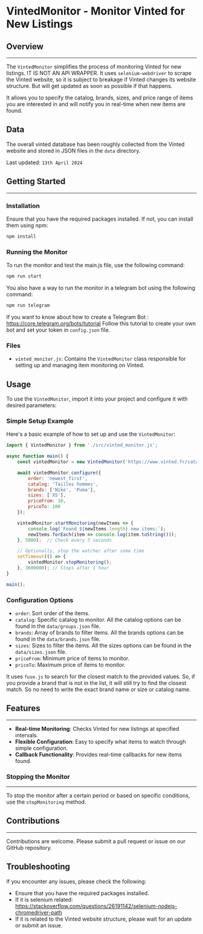 # VintedMonitor - Monitor Vinted for New Listings

## Overview
--------

The `VintedMonitor` simplifies the process of monitoring Vinted for new listings. IT IS NOT AN API WRAPPER. It uses `selenium-webdriver` to scrape the Vinted website, so it is subject to breakage if Vinted changes its website structure. But will get updated as soon as possible if that happens.

It allows you to specify the catalog, brands, sizes, and price range of items you are interested in and will notify you in real-time when new items are found.

## Data

The overall vinted database has been roughly collected from the Vinted website and stored in JSON files in the `data` directory. 

Last updated: `13th April 2024`

## Getting Started
---------------

### Installation

Ensure that you have the required packages installed. If not, you can install them using npm:

```bash
npm install
```

### Running the Monitor

To run the monitor and test the main.js file, use the following command:

```bash
npm run start
```

You also have a way to run the monitor in a telegram bot using the following command:

```bash
npm run telegram
```

If you want to know about how to create a Telegram Bot : https://core.telegram.org/bots/tutorial
Follow this tutorial to create your own bot and set your token in `config.json` file.

### Files

- `vinted_monitor.js`: Contains the `VintedMonitor` class responsible for setting up and managing item monitoring on Vinted.

Usage
-----

To use the `VintedMonitor`, import it into your project and configure it with desired parameters:

### Simple Setup Example

Here's a basic example of how to set up and use the `VintedMonitor`:

```javascript
import { VintedMonitor } from './src/vinted_monitor.js';

async function main() {
    const vintedMonitor = new VintedMonitor('https://www.vinted.fr/catalog');

    await vintedMonitor.configure({
        order: 'newest_first',
        catalog: 'Tailles hommes',
        brands: ['Nike', 'Puma'],
        sizes: ['XS'],
        priceFrom: 10,
        priceTo: 100
    });

    vintedMonitor.startMonitoring(newItems => {
        console.log(`Found ${newItems.length} new items:`);
        newItems.forEach(item => console.log(item.toString()));
    }, 5000);  // Check every 5 seconds

    // Optionally, stop the watcher after some time
    setTimeout(() => {
        vintedMonitor.stopMonitoring();
    }, 3600000); // Stops after 1 hour
}

main();
```

### Configuration Options

*   `order`: Sort order of the items.
*   `catalog`: Specific catalog to monitor.
All the catalog options can be found in the `data/groups.json` file.
*   `brands`: Array of brands to filter items.
All the brands options can be found in the `data/brands.json` file.
*   `sizes`: Sizes to filter the items.
All the sizes options can be found in the `data/sizes.json` file.
*   `priceFrom`: Minimum price of items to monitor.
*   `priceTo`: Maximum price of items to monitor.

It uses `fuse.js` to search for the closest match to the provided values. So, if you provide a brand that is not in the list, it will still try to find the closest match. So no need to write the exact brand name or size or catalog name.

## Features
--------

*   **Real-time Monitoring**: Checks Vinted for new listings at specified intervals.
*   **Flexible Configuration**: Easy to specify what items to watch through simple configuration.
*   **Callback Functionality**: Provides real-time callbacks for new items found.

### Stopping the Monitor
--------------------

To stop the monitor after a certain period or based on specific conditions, use the `stopMonitoring` method.

## Contributions
-------------

Contributions are welcome. Please submit a pull request or issue on our GitHub repository.

## Troubleshooting

If you encounter any issues, please check the following:
*   Ensure that you have the required packages installed.
*   If it is selenium related: https://stackoverflow.com/questions/26191142/selenium-nodejs-chromedriver-path
*   If it is related to the Vinted website structure, please wait for an update or submit an issue.